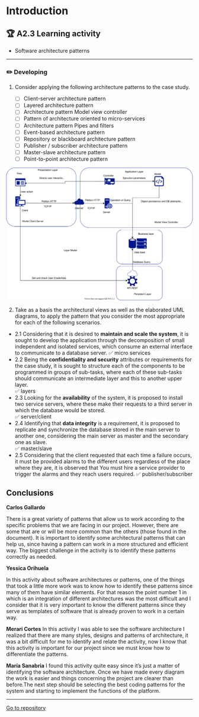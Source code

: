 # Introduction
 
## :trophy: A2.3 Learning activity
 
- Software architecture patterns
___
 
### :pencil2: Developing
 
1. Consider applying the following architecture patterns to the case study.
   
   - [ ] Client-server architecture pattern
   - [ ] Layered architecture pattern
   - [ ] Architecture pattern Model view controller
   - [ ] Pattern of architecture oriented to micro-services
   - [ ] Architecture pattern Pipes and filters
   - [ ] Event-based architecture pattern
   - [ ] Repository or blackboard architecture pattern
   - [ ] Publisher / subscriber architecture pattern
   - [ ] Master-slave architecture pattern
   - [ ] Point-to-point architecture pattern
 
![patronarq](https://raw.githubusercontent.com/Carlos-Gallardoo/AnalisisAvanzadoDeSoftware/b0b57ce31ba28db681115709ed6445eba48f9f80/img/patronArquitectura.svg)
 
2. Take as a basis the architectural views as well as the elaborated UML diagrams, to apply the pattern that you consider the most appropriate for each of the following scenarios.
   
- 2.1 Considering that it is desired to **maintain and scale the system**, it is sought to develop the application through the decomposition of small independent and isolated services, which consume an external interface to communicate to a database server.
:white_check_mark: micro services
- 2.2 Being the **confidentiality and security** attributes or requirements for the case study, it is sought to structure each of the components to be programmed in groups of sub-tasks, where each of these sub-tasks should communicate an intermediate layer and this to another upper layer.  
:white_check_mark: layers
- 2.3 Looking for the **availability** of the system, it is proposed to install two service servers, where these make their requests to a third server in which the database would be stored.  
  :white_check_mark: server/client
- 2.4 Identifying that **data integrity** is a requirement, it is proposed to replicate and synchronize the database stored in the main server to another one, considering the main server as master and the secondary one as slave.  
:white_check_mark: master/slave  
- 2.5 Considering that the client requested that each time a failure occurs, it must be provided alarms to the different users regardless of the place where they are, it is observed that You must hire a service provider to trigger the alarms and they reach users required.
:white_check_mark: publisher/subscriber
 
 
## Conclusions
 
 **Carlos Gallardo** 
 
There is a great variety of patterns that allow us to work according to the specific problems that we are facing in our project. However, there are some that are or will be more common than the others (those found in the document). It is important to identify some architectural patterns that can help us, since having a pattern can work in a more structured and efficient way. The biggest challenge in the activity is to identify these patterns correctly as needed.
 
**Yessica Orihuela**
 
In this activity about software architectures or patterns, one of the things that took a little more work was to know how to identify these patterns since many of them have similar elements.
For that reason the point number 1 in which is an integration of different architectures was the most difficult and I consider that it is very important to know the different patterns since they serve as templates of software that is already proven to work in a certain way.
 
**Merari Cortes**
In this activity I was able to see the software architecture
I realized that there are many styles, designs and patterns of architecture, it was a bit difficult for me to identify and relate the activity, now I know that this activity is important for our project since we must know how to differentiate the patterns.
 
**María Sanabria**
I found this activity quite easy since it’s just a matter of identifying the software architecture. Once we have made every diagram the work is easier and things concerning the project are clearer than before.The next step should be selecting the best coding patterns for the system and starting to implement the functions of the platform.
___   
 
 [Go to repository]()
